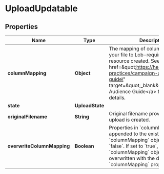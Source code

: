 

# UploadUpdatable


## Properties

Name | Type | Description | Notes
------------ | ------------- | ------------- | -------------
**columnMapping** | **Object** | The mapping of column headers in your file to Lob-required fields for the resource created. See our &lt;a href&#x3D;\&quot;https://help.lob.com/best-practices/campaign-audience-guide\&quot; target&#x3D;\&quot;_blank\&quot;&gt;Campaign Audience Guide&lt;/a&gt; for additional details. |  [optional]
**state** | **UploadState** |  |  [optional]
**originalFilename** | **String** | Original filename provided when the upload is created. |  [optional]
**overwriteColumnMapping** | **Boolean** | Properties in &#x60;columnMapping&#x60; will be appended to the existing &#x60;columnMapping&#x60; object if set to &#x60;false&#x60;. If set to &#x60;true&#x60;, the existing &#x60;columnMapping&#x60; object will be overwritten with the data supplied in &#x60;columnMapping&#x60; property.  |  [optional]



